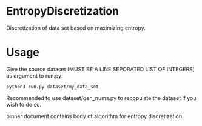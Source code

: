 # EntropyDiscretization
Discretization of data set based on maximizing entropy.

# Usage

Give the source dataset (MUST BE A LINE SEPORATED LIST OF INTEGERS) as argument to run.py:

```
python3 run.py dataset/my_data_set
```

Recommended to use dataset/gen\_nums.py to repopulate the dataset if you wish to do so.

binner document contains body of algorithm for entropy discretization.


